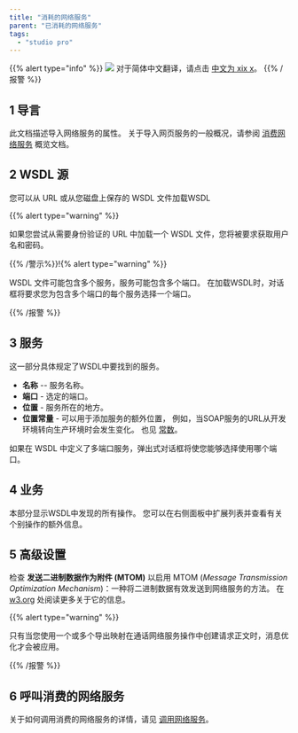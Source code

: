 ```yaml
---
title: "消耗的网络服务"
parent: "已消耗的网络服务"
tags:
  - "studio pro"
---
```


{{% alert type="info" %}}
<img src="attachments/chinese-translation/china.png" style="display: inline-block; margin: 0" /> 对于简体中文翻译，请点击 [中文为 xix x](https://cdn.mendix.tencent-cloud.com/documentation/refguide8/consumed-web-service.pdf)。
{{% /报警 %}}

## 1 导言

此文档描述导入网络服务的属性。 关于导入网页服务的一般概况，请参阅 [消费网络服务](consumed-web-services) 概览文档。

## 2 WSDL 源

您可以从 URL 或从您磁盘上保存的 WSDL 文件加载WSDL

{{% alert type="warning" %}}

如果您尝试从需要身份验证的 URL 中加载一个 WSDL 文件，您将被要求获取用户名和密码。

{{% /警示%}}!{% alert type="warning" %}}

WSDL 文件可能包含多个服务，服务可能包含多个端口。 在加载WSDL时，对话框将要求您为包含多个端口的每个服务选择一个端口。

{{% /报警 %}}

## 3 服务

这一部分具体规定了WSDL中要找到的服务。

* **名称** -- 服务名称。
* **端口** - 选定的端口。
* **位置** - 服务所在的地方。
* **位置常量** - 可以用于添加服务的额外位置， 例如，当SOAP服务的URL从开发环境转向生产环境时会发生变化。 也见 [常数](constants)。

如果在 WSDL 中定义了多端口服务，弹出式对话框将使您能够选择使用哪个端口。

## 4 业务

本部分显示WSDL中发现的所有操作。 您可以在右侧面板中扩展列表并查看有关个别操作的额外信息。

## 5 高级设置

检查 **发送二进制数据作为附件 (MTOM)** 以启用 MTOM (_Message Transmission Optimization Mechanism_)：一种将二进制数据有效发送到网络服务的方法。 在 [w3.org](https://www.w3.org/TR/soap12-mtom/) 处阅读更多关于它的信息。

{{% alert type="warning" %}}

只有当您使用一个或多个导出映射在通话网络服务操作中创建请求正文时，消息优化才会被应用。

{{% /报警 %}}

## 6 呼叫消费的网络服务

关于如何调用消费的网络服务的详情，请见 [调用网络服务](call-web-service-action)。
